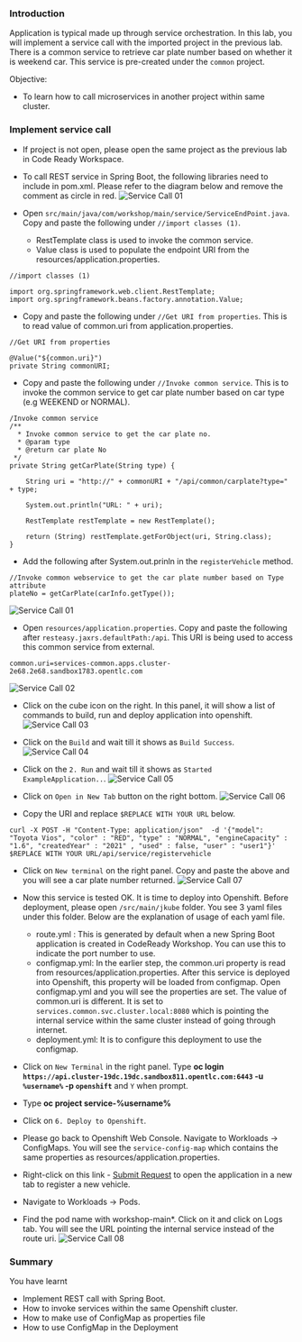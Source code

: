 ### Introduction

Application is typical made up through service orchestration.  In this lab, you will implement a service call with the imported project in the previous lab.   There is a common service to retrieve car plate number based on whether it is weekend car. This service is pre-created under the `common` project.     

Objective: 
* To learn how to call microservices in another project within same cluster.


### Implement service call 

* If project is not open,  please open the same project as the previous lab in Code Ready Workspace. 

* To call REST service in Spring Boot, the following libraries need to include in pom.xml.  Please refer to the diagram below and remove the comment as circle in red. 
![Service Call 01](./images/03/servicecall-01.png)

* Open `src/main/java/com/workshop/main/service/ServiceEndPoint.java`. Copy and paste the following under `//import classes (1)`.   
  * RestTemplate class is used to invoke the common service.  
  * Value class is used to populate the endpoint URI from the resources/application.properties.
```
//import classes (1)

import org.springframework.web.client.RestTemplate;
import org.springframework.beans.factory.annotation.Value;

```

* Copy and paste the following under `//Get URI from properties`.  This is to read value of common.uri from application.properties. 
```
//Get URI from properties

@Value("${common.uri}")
private String commonURI; 

```

* Copy and paste the following under `//Invoke common service`.   This is to invoke the common service to get car plate number based on car type (e.g WEEKEND or NORMAL).
```
/Invoke common service
/**
  * Invoke common service to get the car plate no. 
  * @param type
  * @return car plate No
 */
private String getCarPlate(String type) {

    String uri = "http://" + commonURI + "/api/common/carplate?type=" + type;

    System.out.println("URL: " + uri);

    RestTemplate restTemplate = new RestTemplate();
        
    return (String) restTemplate.getForObject(uri, String.class);
}
```
* Add the following after System.out.prinln in the `registerVehicle` method.
```
//Invoke common webservice to get the car plate number based on Type attribute
plateNo = getCarPlate(carInfo.getType());
```
![Service Call 01](./images/03/servicecall-10.png)

* Open `resources/application.properties`.  Copy and paste the following after `resteasy.jaxrs.defaultPath:/api`.  This URI is being used to access this common service from external. 
```
common.uri=services-common.apps.cluster-2e68.2e68.sandbox1783.opentlc.com
```
![Service Call 02](./images/03/servicecall-02.png)

* Click on the cube icon on the right.  In this panel,  it will show a list of commands to build, run and deploy application into openshift. 
![Service Call 03](./images/03/servicecall-03.png)

* Click on the `Build` and wait till it shows as `Build Success`.
![Service Call 04](./images/03/servicecall-04.png)

* Click on the `2. Run` and wait till it shows as `Started ExampleApplication..`.
![Service Call 05](./images/03/servicecall-05.png)

* Click on `Open in New Tab` button on the right bottom. 
![Service Call 06](./images/03/servicecall-06.png)

* Copy the URI and replace `$REPLACE WITH YOUR URL` below.  
```
curl -X POST -H "Content-Type: application/json"  -d '{"model": "Toyota Vios", "color" : "RED", "type" : "NORMAL", "engineCapacity" : "1.6", "createdYear" : "2021" , "used" : false, "user" : "user1"}'  $REPLACE WITH YOUR URL/api/service/registervehicle 
```

* Click on `New terminal` on the right panel.  Copy and paste the above and you will see a car plate number returned. 
![Service Call 07](./images/03/servicecall-07.png)

* Now this service is tested OK.  It is time to deploy into Openshift.  Before deployment, please open `/src/main/jkube` folder.  You see 3 yaml files under this folder.   Below are the explanation of usage of each yaml file. 
  * route.yml : This is generated by default when a new Spring Boot application is created in CodeReady Workshop.  You can use this to indicate the port number to use.  
  * configmap.yml: In the earlier step,  the common.uri property is read from resources/application.properties.   After this service is deployed into Openshift,  this property will be loaded from configmap.  Open configmap.yml and you will see the properties are set.  The value of common.uri is different.  It is set to `services.common.svc.cluster.local:8080` which is pointing the internal service within the same cluster instead of going through internet.  
  * deployment.yml: It is to configure this deployment to use the configmap. 

* Click on `New Terminal` in the right panel.  Type **oc login `https://api.cluster-19dc.19dc.sandbox811.opentlc.com:6443` -u `%username%` -p `openshift`** and `Y` when prompt.

* Type **oc project service-%username%**

* Click on `6. Deploy to Openshift`.   

* Please go back to Openshift Web Console.   Navigate to Workloads -> ConfigMaps.  You will see the `service-config-map` which contains the same properties as resources/application.properties. 

* Right-click on this link -  [Submit Request](http://submitrequest-service-%username%.apps.cluster-2e68.2e68.sandbox1783.opentlc.com) to open the application in a new tab to register a new vehicle.                                         

* Navigate to Workloads -> Pods.  

* Find the pod name with workshop-main*.  Click on it and click on Logs tab.  You will see the URL pointing the internal service instead of the route uri.
![Service Call 08](./images/03/servicecall-08.png)

### Summary

You have learnt 
* Implement REST call with Spring Boot. 
* How to invoke services within the same Openshift cluster.
* How to make use of ConfigMap as properties file
* How to use ConfigMap in the Deployment

